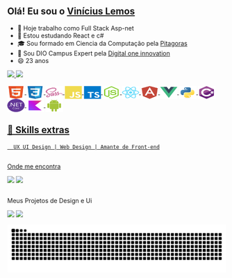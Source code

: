 ## Olá! Eu sou o <a href="https://my-profile-sable.vercel.app/" target="_blank">Vinícius Lemos</a>

- 🔭 Hoje trabalho como Full Stack Asp-net
- 🌱 Estou estudando React e c#
- 🎓 Sou formado em Ciencia da Computação pela <a href="https://www.pitagoras.com.br/">Pitagoras</a>
- 👨‍ Sou DIO Campus Expert pela <a href="https://web.dio.me/users/viniciuslemoscontato21?tab=skills">Digital one innovation</a>
- 😄 23 anos


<div>
  <a href="https://github.com/viniciuslemos2102">
  <img height="180em" src="https://github-readme-stats.vercel.app/api?username=viniciuslemos2102&show_icons=true&theme=dracula&include_all_commits=true&count_private=true"/>
  <img height="180em" src="https://github-readme-stats.vercel.app/api/top-langs/?username=viniciuslemos2102&layout=compact&langs_count=7&theme=dracula"/>
    </div>
  
  <div style="display: inline_block"><br>
  <img align="center" alt="Rafa-HTML" height="30" width="40" src="https://raw.githubusercontent.com/devicons/devicon/master/icons/html5/html5-original.svg">
  <img align="center" alt="Rafa-CSS" height="30" width="40" src="https://raw.githubusercontent.com/devicons/devicon/master/icons/css3/css3-original.svg">
  <img align="center" alt="Rafa-Sass" height="30" width="40" src="https://github.com/devicons/devicon/blob/master/icons/sass/sass-original.svg">
  <img align="center" alt="Rafa-Js" height="30" width="40" src="https://raw.githubusercontent.com/devicons/devicon/master/icons/javascript/javascript-plain.svg">
  <img align="center" alt="Rafa-Ts" height="30" width="40" src="https://raw.githubusercontent.com/devicons/devicon/master/icons/typescript/typescript-plain.svg">
  <img align="center" alt="Rafa-Node" height="30" width="40" src="https://github.com/devicons/devicon/blob/master/icons/nodejs/nodejs-plain.svg">  
  <img align="center" alt="Rafa-React" height="30" width="40" src="https://raw.githubusercontent.com/devicons/devicon/master/icons/react/react-original.svg">
  <img align="center" alt="Rafa-Angular" height="30" width="40" src="https://github.com/devicons/devicon/blob/master/icons/angularjs/angularjs-plain.svg">
  <img align="center" alt="Rafa-Vue" height="30" width="40" src="https://github.com/devicons/devicon/blob/master/icons/vuejs/vuejs-original.svg">   
  <img align="center" alt="Rafa-Python" height="30" width="40" src="https://raw.githubusercontent.com/devicons/devicon/master/icons/python/python-original.svg">
  <img align="center" alt="Rafa-Csharp" height="30" width="40" src="https://raw.githubusercontent.com/devicons/devicon/master/icons/csharp/csharp-original.svg">
  <img align="center" alt="Rafa-Netcore" height="30" width="40" src="https://github.com/devicons/devicon/blob/master/icons/dotnetcore/dotnetcore-original.svg">
  <img align="center" alt="Rafa-kotlin" height="30" width="40" src="https://github.com/devicons/devicon/blob/master/icons/kotlin/kotlin-original.svg">
  <img align="center" alt="Rafa-Android" height="30" width="40" src="https://github.com/devicons/devicon/blob/master/icons/android/android-plain.svg">
</div>
  
  ## 🥷 Skills extras
      UX UI Design | Web Design | Amante de Front-end
  ##
   Onde me encontra 
  <div> 
  <a target="_blank" href = "mailto:viniciuslemoscontato21@gmail.com"><img src="https://img.shields.io/badge/-Gmail-%23333?style=for-the-badge&logo=gmail&logoColor=white" ></a>
    <a href="https://www.linkedin.com/in/vin%C3%ADcius-lemos-35b497178/" target="_blank"><img src="https://img.shields.io/badge/-LinkedIn-%230077B5?style=for-the-badge&logo=linkedin&logoColor=white" target="_blank""></a>   
  </div>
  
  ##
   Meus Projetos de Design e Ui 
  <div >
    <a href = "https://br.pinterest.com/viniciuslemoscontato21" target="_blank"><img src="https://aleen42.github.io/badges/src/pinterest.svg" ></a>  
    <a href = "https://www.behance.net/viniciuslemos3" target="_blank"><img src="https://aleen42.github.io/badges/src/behance.svg" ></a>
    
    
  </div>  
  
  ![Snake animation](https://github.com/viniciuslemos2102/viniciuslemos2102/blob/output/github-contribution-grid-snake.svg)
